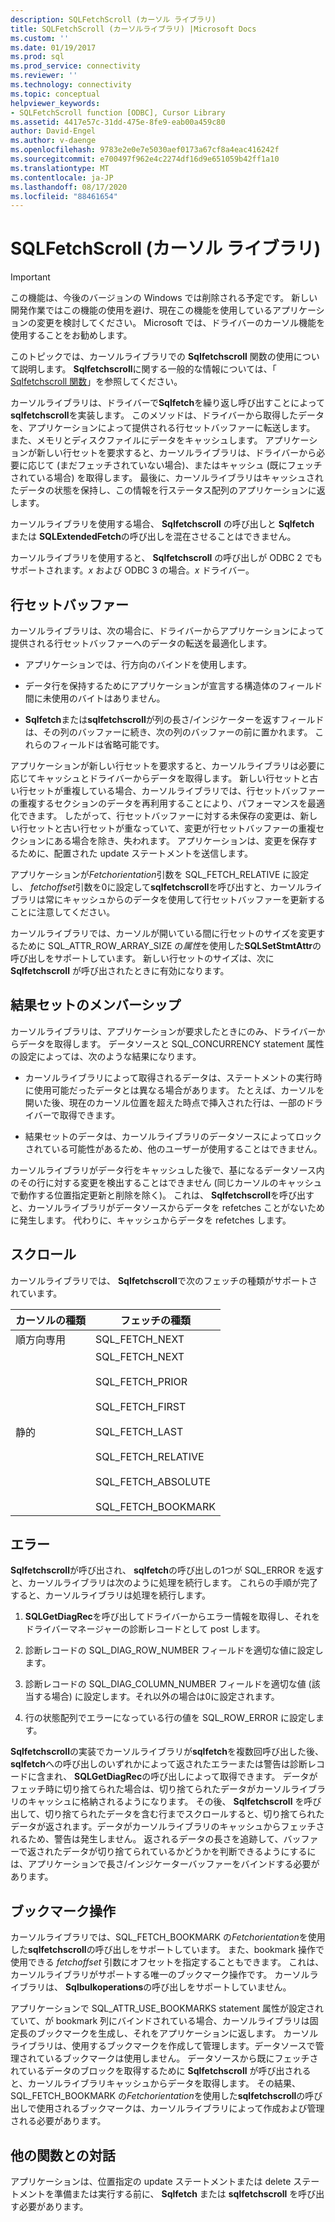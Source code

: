 ```yaml
---
description: SQLFetchScroll (カーソル ライブラリ)
title: SQLFetchScroll (カーソルライブラリ) |Microsoft Docs
ms.custom: ''
ms.date: 01/19/2017
ms.prod: sql
ms.prod_service: connectivity
ms.reviewer: ''
ms.technology: connectivity
ms.topic: conceptual
helpviewer_keywords:
- SQLFetchScroll function [ODBC], Cursor Library
ms.assetid: 4417e57c-31dd-475e-8fe9-eab00a459c80
author: David-Engel
ms.author: v-daenge
ms.openlocfilehash: 9783e2e0e7e5030aef0173a67cf8a4eac416242f
ms.sourcegitcommit: e700497f962e4c2274df16d9e651059b42ff1a10
ms.translationtype: MT
ms.contentlocale: ja-JP
ms.lasthandoff: 08/17/2020
ms.locfileid: "88461654"
---
```

# <a name="sqlfetchscroll-cursor-library"></a>SQLFetchScroll (カーソル ライブラリ)
> [!IMPORTANT]  
>  この機能は、今後のバージョンの Windows では削除される予定です。 新しい開発作業ではこの機能の使用を避け、現在この機能を使用しているアプリケーションの変更を検討してください。 Microsoft では、ドライバーのカーソル機能を使用することをお勧めします。  
  
 このトピックでは、カーソルライブラリでの **Sqlfetchscroll** 関数の使用について説明します。 **Sqlfetchscroll**に関する一般的な情報については、「 [Sqlfetchscroll 関数](../../../odbc/reference/syntax/sqlfetchscroll-function.md)」を参照してください。  
  
 カーソルライブラリは、ドライバーで**Sqlfetch**を繰り返し呼び出すことによって**sqlfetchscroll**を実装します。 このメソッドは、ドライバーから取得したデータを、アプリケーションによって提供される行セットバッファーに転送します。 また、メモリとディスクファイルにデータをキャッシュします。 アプリケーションが新しい行セットを要求すると、カーソルライブラリは、ドライバーから必要に応じて (まだフェッチされていない場合)、またはキャッシュ (既にフェッチされている場合) を取得します。 最後に、カーソルライブラリはキャッシュされたデータの状態を保持し、この情報を行ステータス配列のアプリケーションに返します。  
  
 カーソルライブラリを使用する場合、 **Sqlfetchscroll** の呼び出しと **Sqlfetch** または **SQLExtendedFetch**の呼び出しを混在させることはできません。  
  
 カーソルライブラリを使用すると、 **Sqlfetchscroll** の呼び出しが ODBC 2 でもサポートされます。*x* および ODBC 3 の場合。*x* ドライバー。  
  
## <a name="rowset-buffers"></a>行セットバッファー  
 カーソルライブラリは、次の場合に、ドライバーからアプリケーションによって提供される行セットバッファーへのデータの転送を最適化します。  
  
-   アプリケーションでは、行方向のバインドを使用します。  
  
-   データ行を保持するためにアプリケーションが宣言する構造体のフィールド間に未使用のバイトはありません。  
  
-   **Sqlfetch**または**sqlfetchscroll**が列の長さ/インジケーターを返すフィールドは、その列のバッファーに続き、次の列のバッファーの前に置かれます。 これらのフィールドは省略可能です。  
  
 アプリケーションが新しい行セットを要求すると、カーソルライブラリは必要に応じてキャッシュとドライバーからデータを取得します。 新しい行セットと古い行セットが重複している場合、カーソルライブラリでは、行セットバッファーの重複するセクションのデータを再利用することにより、パフォーマンスを最適化できます。 したがって、行セットバッファーに対する未保存の変更は、新しい行セットと古い行セットが重なっていて、変更が行セットバッファーの重複セクションにある場合を除き、失われます。 アプリケーションは、変更を保存するために、配置された update ステートメントを送信します。  
  
 アプリケーションが*Fetchorientation*引数を SQL_FETCH_RELATIVE に設定し、 *fetchoffset*引数を0に設定して**sqlfetchscroll**を呼び出すと、カーソルライブラリは常にキャッシュからのデータを使用して行セットバッファーを更新することに注意してください。  
  
 カーソルライブラリでは、カーソルが開いている間に行セットのサイズを変更するために SQL_ATTR_ROW_ARRAY_SIZE の*属性*を使用した**SQLSetStmtAttr**の呼び出しをサポートしています。 新しい行セットのサイズは、次に **Sqlfetchscroll** が呼び出されたときに有効になります。  
  
## <a name="result-set-membership"></a>結果セットのメンバーシップ  
 カーソルライブラリは、アプリケーションが要求したときにのみ、ドライバーからデータを取得します。 データソースと SQL_CONCURRENCY statement 属性の設定によっては、次のような結果になります。  
  
-   カーソルライブラリによって取得されるデータは、ステートメントの実行時に使用可能だったデータとは異なる場合があります。 たとえば、カーソルを開いた後、現在のカーソル位置を超えた時点で挿入された行は、一部のドライバーで取得できます。  
  
-   結果セットのデータは、カーソルライブラリのデータソースによってロックされている可能性があるため、他のユーザーが使用することはできません。  
  
 カーソルライブラリがデータ行をキャッシュした後で、基になるデータソース内のその行に対する変更を検出することはできません (同じカーソルのキャッシュで動作する位置指定更新と削除を除く)。 これは、 **Sqlfetchscroll**を呼び出すと、カーソルライブラリがデータソースからデータを refetches ことがないために発生します。 代わりに、キャッシュからデータを refetches します。  
  
## <a name="scrolling"></a>スクロール  
 カーソルライブラリでは、 **Sqlfetchscroll**で次のフェッチの種類がサポートされています。  
  
|カーソルの種類|フェッチの種類|  
|-----------------|-----------------|  
|順方向専用|SQL_FETCH_NEXT|  
|静的|SQL_FETCH_NEXT<br /><br /> SQL_FETCH_PRIOR<br /><br /> SQL_FETCH_FIRST<br /><br /> SQL_FETCH_LAST<br /><br /> SQL_FETCH_RELATIVE<br /><br /> SQL_FETCH_ABSOLUTE<br /><br /> SQL_FETCH_BOOKMARK|  
  
## <a name="errors"></a>エラー  
 **Sqlfetchscroll**が呼び出され、 **sqlfetch**の呼び出しの1つが SQL_ERROR を返すと、カーソルライブラリは次のように処理を続行します。 これらの手順が完了すると、カーソルライブラリは処理を続行します。  
  
1.  **SQLGetDiagRec**を呼び出してドライバーからエラー情報を取得し、それをドライバーマネージャーの診断レコードとして post します。  
  
2.  診断レコードの SQL_DIAG_ROW_NUMBER フィールドを適切な値に設定します。  
  
3.  診断レコードの SQL_DIAG_COLUMN_NUMBER フィールドを適切な値 (該当する場合) に設定します。それ以外の場合は0に設定されます。  
  
4.  行の状態配列でエラーになっている行の値を SQL_ROW_ERROR に設定します。  
  
 **Sqlfetchscroll**の実装でカーソルライブラリが**sqlfetch**を複数回呼び出した後、 **sqlfetch**への呼び出しのいずれかによって返されたエラーまたは警告は診断レコードに含まれ、 **SQLGetDiagRec**の呼び出しによって取得できます。 データがフェッチ時に切り捨てられた場合は、切り捨てられたデータがカーソルライブラリのキャッシュに格納されるようになります。 その後、 **Sqlfetchscroll** を呼び出して、切り捨てられたデータを含む行までスクロールすると、切り捨てられたデータが返されます。データがカーソルライブラリのキャッシュからフェッチされるため、警告は発生しません。 返されるデータの長さを追跡して、バッファーで返されたデータが切り捨てられているかどうかを判断できるようにするには、アプリケーションで長さ/インジケーターバッファーをバインドする必要があります。  
  
## <a name="bookmark-operations"></a>ブックマーク操作  
 カーソルライブラリでは、SQL_FETCH_BOOKMARK の*Fetchorientation*を使用した**sqlfetchscroll**の呼び出しをサポートしています。 また、bookmark 操作で使用できる *fetchoffset* 引数にオフセットを指定することもできます。 これは、カーソルライブラリがサポートする唯一のブックマーク操作です。 カーソルライブラリは、 **Sqlbulkoperations**の呼び出しをサポートしていません。  
  
 アプリケーションで SQL_ATTR_USE_BOOKMARKS statement 属性が設定されていて、が bookmark 列にバインドされている場合、カーソルライブラリは固定長のブックマークを生成し、それをアプリケーションに返します。 カーソルライブラリは、使用するブックマークを作成して管理します。データソースで管理されているブックマークは使用しません。 データソースから既にフェッチされているデータのブロックを取得するために **Sqlfetchscroll** が呼び出されると、カーソルライブラリキャッシュからデータを取得します。 その結果、SQL_FETCH_BOOKMARK の*Fetchorientation*を使用した**sqlfetchscroll**の呼び出しで使用されるブックマークは、カーソルライブラリによって作成および管理される必要があります。  
  
## <a name="interaction-with-other-functions"></a>他の関数との対話  
 アプリケーションは、位置指定の update ステートメントまたは delete ステートメントを準備または実行する前に、 **Sqlfetch** または **sqlfetchscroll** を呼び出す必要があります。
